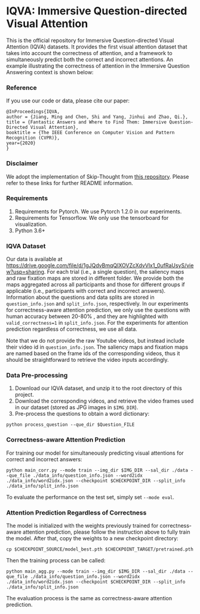 # IQVA: Immersive Question-directed Visual Attention
This is the official repository for Immersive Question-directed Visual Attention (IQVA) datasets. It provides the first visual attention dataset that takes into account the correctness of attention, and a framework to simultaneously predict both the correct and incorrect attentions. An example illustrating the correctness of attention in the Immersive Question Answering context is shown below:

<!-- ![teaser](data/teaser.jpg?raw=true) -->

### Reference
If you use our code or data, please cite our paper:
```
@InProceedings{IQVA,
author = {Jiang, Ming and Chen, Shi and Yang, Jinhui and Zhao, Qi.},
title = {Fantastic Answers and Where to Find Them: Immersive Question-Directed Visual Attention},
booktitle = {The IEEE Conference on Computer Vision and Pattern Recognition (CVPR)},
year={2020}
}
```

### Disclaimer
We adopt the implementation of Skip-Thought from [this repository](https://github.com/Cadene/skip-thoughts.torch/tree/master/pytorch). Please refer to these links for further README information.

### Requirements
1. Requirements for Pytorch. We use Pytorch 1.2.0 in our experiments.
2. Requirements for Tensorflow. We only use the tensorboard for visualization.
3. Python 3.6+

### IQVA Dataset
Our data is available at https://drive.google.com/file/d/1gJQdvBmqQIXOVZcXdvVlx1_0ufRaUsyS/view?usp=sharing. For each trial (i.e., a single question), the saliency maps and raw fixation maps are stored in different folder. We provide both the maps aggregated across all participants and those for different groups if applicable (i.e., participants with correct and incorrect answers). Information about the questions and data splits are stored in `question_info.json` and `split_info.json`, respectively. In our experiments for correctness-aware attention prediction, we only use the questions with human accuracy between 20-80% , and they are highlighted with `valid_correctness=1` in `split_info.json`. For the experiments for attention prediction regardless of correctness, we use all data.

Note that we do not provide the raw Youtube videos, but instead include their video id in `question_info.json`. The saliency maps and fixation maps are named based on the frame ids of the corresponding videos, thus it should be straightforward to retrieve the video inputs accordingly.   

### Data Pre-processing
1. Download our IQVA dataset, and unzip it to the root directory of this project.
2. Download the corresponding videos, and retrieve the video frames used in our dataset (stored as JPG images in `$IMG_DIR`).
3. Pre-process the questions to obtain a word dictionary:
  ```
  python process_question --que_dir $Question_FILE
  ```

### Correctness-aware Attention Prediction
For training our model for simultaneously predicting visual attentions for correct and incorrect answers:
```
python main_corr.py --mode train --img_dir $IMG_DIR --sal_dir ./data --que_file ./data_info/question_info.json --word2idx ./data_info/word2idx.json --checkpoint $CHECKPOINT_DIR --split_info ./data_info/split_info.json
```

To evaluate the performance on the test set, simply set `--mode eval`.

### Attention Prediction Regardless of Correctness
The model is initialized with the weights previously trained for correctness-aware attention prediction, please follow the instruction above to fully train the model. After that, copy the weights to a new checkpoint directory:
```
cp $CHECKPOINT_SOURCE/model_best.pth $CHECKPOINT_TARGET/pretrained.pth
```

Then the training process can be called:
```
python main_agg.py --mode train --img_dir $IMG_DIR --sal_dir ./data --que_file ./data_info/question_info.json --word2idx ./data_info/word2idx.json --checkpoint $CHECKPOINT_DIR --split_info ./data_info/split_info.json
```

The evaluation process is the same as correctness-aware attention prediction.

